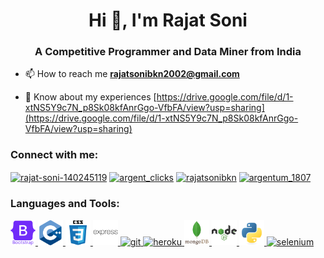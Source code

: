 <h1 align="center">Hi 👋, I'm Rajat Soni</h1>
<h3 align="center">A Competitive Programmer and Data Miner from India</h3>

- 📫 How to reach me **rajatsonibkn2002@gmail.com**

- 📄 Know about my experiences [https://drive.google.com/file/d/1-xtNS5Y9c7N_p8Sk08kfAnrGgo-VfbFA/view?usp=sharing](https://drive.google.com/file/d/1-xtNS5Y9c7N_p8Sk08kfAnrGgo-VfbFA/view?usp=sharing)

<h3 align="left">Connect with me:</h3>
<p align="left">
<a href="https://linkedin.com/in/rajat-soni-140245119" target="blank"><img align="center" src="https://raw.githubusercontent.com/rahuldkjain/github-profile-readme-generator/neutral-icons/src/images/icons/Social/linked-in-alt.svg" alt="rajat-soni-140245119" height="30" width="40" /></a>
<a href="https://instagram.com/argent_clicks" target="blank"><img align="center" src="https://raw.githubusercontent.com/rahuldkjain/github-profile-readme-generator/neutral-icons/src/images/icons/Social/instagram.svg" alt="argent_clicks" height="30" width="40" /></a>
<a href="https://www.codechef.com/users/rajatsonibkn" target="blank"><img align="center" src="https://cdn.jsdelivr.net/npm/simple-icons@3.1.0/icons/codechef.svg" alt="rajatsonibkn" height="30" width="40" /></a>
<a href="https://www.hackerearth.com/argentum_1807" target="blank"><img align="center" src="https://raw.githubusercontent.com/rahuldkjain/github-profile-readme-generator/neutral-icons/src/images/icons/Social/hackerearth.svg" alt="argentum_1807" height="30" width="40" /></a>
</p>

<h3 align="left">Languages and Tools:</h3>
<p align="left"> <a href="https://getbootstrap.com" target="_blank"> <img src="https://raw.githubusercontent.com/devicons/devicon/master/icons/bootstrap/bootstrap-plain-wordmark.svg" alt="bootstrap" width="40" height="40"/> </a> <a href="https://www.w3schools.com/cpp/" target="_blank"> <img src="https://raw.githubusercontent.com/devicons/devicon/master/icons/cplusplus/cplusplus-original.svg" alt="cplusplus" width="40" height="40"/> </a> <a href="https://www.w3schools.com/css/" target="_blank"> <img src="https://raw.githubusercontent.com/devicons/devicon/master/icons/css3/css3-original-wordmark.svg" alt="css3" width="40" height="40"/> </a> <a href="https://expressjs.com" target="_blank"> <img src="https://raw.githubusercontent.com/devicons/devicon/master/icons/express/express-original-wordmark.svg" alt="express" width="40" height="40"/> </a> <a href="https://git-scm.com/" target="_blank"> <img src="https://www.vectorlogo.zone/logos/git-scm/git-scm-icon.svg" alt="git" width="40" height="40"/> </a> <a href="https://heroku.com" target="_blank"> <img src="https://www.vectorlogo.zone/logos/heroku/heroku-icon.svg" alt="heroku" width="40" height="40"/> </a> <a href="https://www.mongodb.com/" target="_blank"> <img src="https://raw.githubusercontent.com/devicons/devicon/master/icons/mongodb/mongodb-original-wordmark.svg" alt="mongodb" width="40" height="40"/> </a> <a href="https://nodejs.org" target="_blank"> <img src="https://raw.githubusercontent.com/devicons/devicon/master/icons/nodejs/nodejs-original-wordmark.svg" alt="nodejs" width="40" height="40"/> </a> <a href="https://www.python.org" target="_blank"> <img src="https://raw.githubusercontent.com/devicons/devicon/master/icons/python/python-original.svg" alt="python" width="40" height="40"/> </a> <a href="https://www.selenium.dev" target="_blank"> <img src="https://raw.githubusercontent.com/detain/svg-logos/780f25886640cef088af994181646db2f6b1a3f8/svg/selenium-logo.svg" alt="selenium" width="40" height="40"/> </a> </p>
